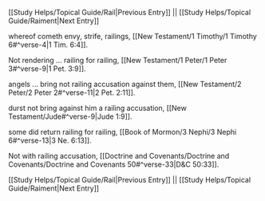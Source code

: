 [[Study Helps/Topical Guide/Rail|Previous Entry]]  ||  [[Study Helps/Topical Guide/Raiment|Next Entry]]

 whereof cometh envy, strife, railings, [[New Testament/1 Timothy/1 Timothy 6#^verse-4|1 Tim. 6:4]].

 Not rendering ... railing for railing, [[New Testament/1 Peter/1 Peter 3#^verse-9|1 Pet. 3:9]].

 angels ... bring not railing accusation against them, [[New Testament/2 Peter/2 Peter 2#^verse-11|2 Pet. 2:11]].

 durst not bring against him a railing accusation, [[New Testament/Jude#^verse-9|Jude 1:9]].

 some did return railing for railing, [[Book of Mormon/3 Nephi/3 Nephi 6#^verse-13|3 Ne. 6:13]].

 Not with railing accusation, [[Doctrine and Covenants/Doctrine and Covenants/Doctrine and Covenants 50#^verse-33|D&C 50:33]].

[[Study Helps/Topical Guide/Rail|Previous Entry]]  ||  [[Study Helps/Topical Guide/Raiment|Next Entry]]
